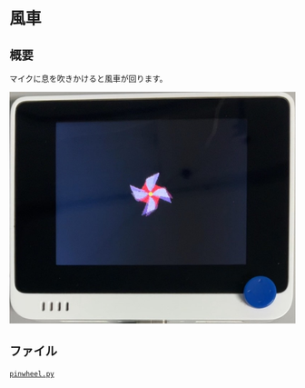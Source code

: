 # 風車

## 概要
マイクに息を吹きかけると風車が回ります。

[![YouTube](./Pinwheel.jpg)](https://www.youtube.com/watch?v=k2F-r66jLCk)

## ファイル
   [`pinwheel.py`](/CIRCUITPY/pinwheel.py)

